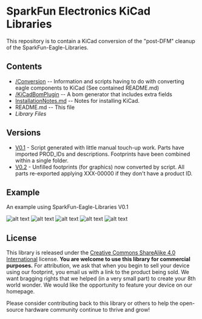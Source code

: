 SparkFun Electronics KiCad Libraries
====================================

This repository is to contain a KiCad conversion of the "post-DFM" cleanup of the SparkFun-Eagle-Libraries.

Contents
-------------------

* [/Conversion](https://github.com/sparkfun/SparkFun-KiCad-Libraries/tree/master/Conversion) -- Information and scripts having to do with converting eagle components to KiCad (See contained README.md)
* [/KiCadBomPlugin](https://github.com/sparkfun/SparkFun-KiCad-Libraries/tree/master/KiCadBomPlugin) -- A bom generator that includes extra fields
* [InstallationNotes.md](https://github.com/sparkfun/SparkFun-KiCad-Libraries/tree/master/InstallationNotes.md) -- Notes for installing KiCad.
* README.md -- This file
* *Library Files*

Versions
-------------------
* [V0.1](https://github.com/sparkfun/SparkFun-KiCad-Libraries/tree/V_0.1) - Script generated with little manual touch-up work.  Parts have imported PROD_IDs and descriptions.  Footprints have been combined within a single folder.
* [V0.2](https://github.com/sparkfun/SparkFun-KiCad-Libraries/tree/V_0.2) - Unfilled footprints (for graphics) now converted by script.  All parts re-exported applying XXX-00000 if they don't have a product ID.


Example
-------------------
An example using SparkFun-Eagle-Libraries V0.1

![alt text](https://github.com/sparkfun/SparkFun-KiCad-Libraries/blob/master/Conversion/example1.jpg?raw=true "example")
![alt text](https://github.com/sparkfun/SparkFun-KiCad-Libraries/blob/master/Conversion/example2.jpg?raw=true "example")
![alt text](https://github.com/sparkfun/SparkFun-KiCad-Libraries/blob/master/Conversion/example3.jpg?raw=true "example")
![alt text](https://github.com/sparkfun/SparkFun-KiCad-Libraries/blob/master/Conversion/example4.jpg?raw=true "example")
![alt text](https://github.com/sparkfun/SparkFun-KiCad-Libraries/blob/master/Conversion/example5.jpg?raw=true "example")

License
-------------------

This library is released under the [Creative Commons ShareAlike 4.0 International](https://creativecommons.org/licenses/by-sa/4.0/) license. 
**You are welcome to use this library for commercial purposes.**
For attribution, we ask that when you begin to sell your device using our footprint, you email us with a link to the product being sold. 
We want bragging rights that we helped (in a very small part) to create your 8th world wonder. 
We would like the opportunity to feature your device on our homepage.

Please consider contributing back to this library or others to help the open-source hardware community continue to thrive and grow! 
